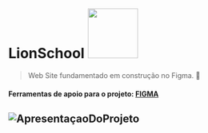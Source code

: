 # LionSchool <img src="[https://i.pinimg.com/originals/b7/92/77/b79277704a1eb59f428b207b0d414329.gif](https://i.pinimg.com/originals/a9/c8/b8/a9c8b8bda377e08cfdaf21f988600592.gif)" width="100px">
> Web Site fundamentado em construção no Figma.
📝
#### Ferramentas de apoio para o projeto:  [FIGMA](https://www.figma.com/file/tLlcaTZk6CpP0tkfdCA0ET/LineSchool?type=design&t=TDRlFLLqJ5LKsuDk-0)

![ApresentaçaoDoProjeto](https://github.com/Paivaas/LionSchool/assets/123731976/4caa66bb-15fc-4dee-aebb-d7694779e86e)
------
